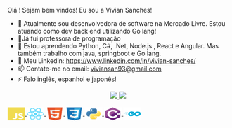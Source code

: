 
Olá ! Sejam bem vindos! Eu sou a Vivian Sanches!

- 🔭 Atualmente sou desenvolvedora de software na Mercado Livre. Estou atuando como dev back end utilizando Go lang! 
- 🔭Já fui professora de programação
- 🌱 Estou aprendendo Python, C#, .Net, Node.js , React e Angular. Mas também trabalho com java, springboot e Go lang.
- 💬 Meu Linkedin: https://www.linkedin.com/in/vivian-sanches/
- 📫 Contate-me no email: viviansan93@gmail.com
- ⚡ Falo inglês, espanhol e japonês!

<div align="center">
  <a href="https://github.com/Viviansol">
  <img height="180em" src="https://github-readme-stats.vercel.app/api?username=Viviansol&show_icons=true&theme=dark&include_all_commits=true&count_private=true"/>
  <img height="180em" src="https://github-readme-stats.vercel.app/api/top-langs/?username=Viviansol&layout=compact&langs_count=10&theme=dark"/>
</div>
  
  <div style="display: inline_block"><br>
  <img align="center" alt="vivian-Js" height="30" width="40" src="https://raw.githubusercontent.com/devicons/devicon/master/icons/javascript/javascript-plain.svg">
  <img align="center" alt="vivian-React" height="30" width="40" src="https://raw.githubusercontent.com/devicons/devicon/master/icons/react/react-original.svg">
  <img align="center" alt="vivian-HTML" height="30" width="40" src="https://raw.githubusercontent.com/devicons/devicon/master/icons/html5/html5-original.svg">
  <img align="center" alt="vivian-CSS" height="30" width="40" src="https://raw.githubusercontent.com/devicons/devicon/master/icons/css3/css3-original.svg">
  <img align="center" alt="vivian-Python" height="30" width="40" src="https://raw.githubusercontent.com/devicons/devicon/master/icons/python/python-original.svg">
  <img align="center" alt="vivian-Csharp" height="30" width="40" src="https://raw.githubusercontent.com/devicons/devicon/master/icons/csharp/csharp-original.svg">
  <img align="center" alt="vivian-Csharp" height="30" width="40" src="https://raw.githubusercontent.com/devicons/devicon/master/icons/go/go-original-wordmark.svg">

</div>
  
  ##
